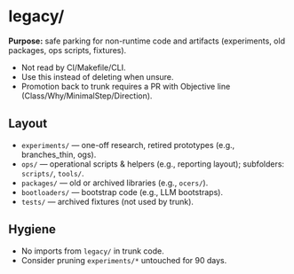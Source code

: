 # legacy/

**Purpose:** safe parking for non-runtime code and artifacts (experiments, old packages, ops scripts, fixtures).
- Not read by CI/Makefile/CLI.
- Use this instead of deleting when unsure.
- Promotion back to trunk requires a PR with Objective line (Class/Why/MinimalStep/Direction).

## Layout
- `experiments/` — one-off research, retired prototypes (e.g., branches_thin, ogs).
- `ops/` — operational scripts & helpers (e.g., reporting layout); subfolders: `scripts/`, `tools/`.
- `packages/` — old or archived libraries (e.g., `ocers/`).
- `bootloaders/` — bootstrap code (e.g., LLM bootstraps).
- `tests/` — archived fixtures (not used by trunk).

## Hygiene
- No imports from `legacy/` in trunk code.
- Consider pruning `experiments/*` untouched for 90 days.
